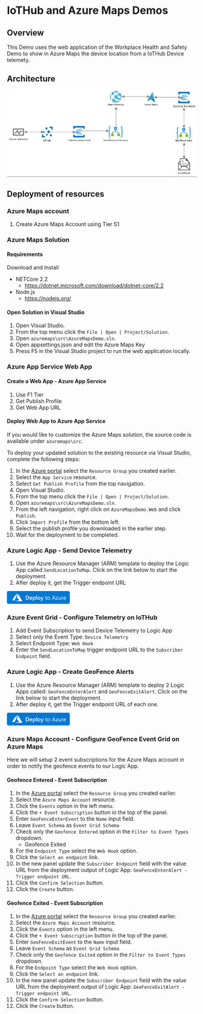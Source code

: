 # IoTHub and Azure Maps Demos

## Overview
This Demo uses the web application of the Workplace Health and Safety Demo to show in Azure Maps the device location from a IoTHub Device telemety.

## Architecture
![Architecture](https://github.com/marcusgaspar/IoTDemos/blob/TemporaryChangesForPOC/IoTHubAndAzureMaps/images/IoTHubAndAzureMapsArchitecture.png)

## Deployment of resources
   
### Azure Maps account
1. Create Azure Maps Account using Tier S1

### Azure Maps Solution

#### Requirements
Download and Install 
   - NETCore 2.2
      - https://dotnet.microsoft.com/download/dotnet-core/2.2
   - Node.js
      - https://nodejs.org/
      
#### Open Solution in Visual Studio
1. Open Visual Studio.
1. From the top menu click the `File | Open | Project/Solution`.
1. Open `azuremaps\src\AzureMapsDemo.sln`.
1. Open appsettings.json and edit the Azure Maps Key
1. Press F5 in the Visual Studio project to run the web application locally.

### Azure App Service Web App 
#### Create a Web App - Azure App Service
1. Use F1 Tier
1. Get Publish Profile
1. Get Web App URL

#### Deploy Web App to Azure App Service
If you would like to customize the Azure Maps solution, the source code is available under `azuremaps\src`.

To deploy your updated solution to the existing resource via Visual Studio, complete the following steps:
1. In the [Azure portal](https://portal.azure.com/) select the `Resource Group` you created earlier.
1. Select the `App Service` resource.
1. Select `Get Publish Profile` from the top navigation.
1. Open Visual Studio.
1. From the top menu click the `File | Open | Project/Solution`.
1. Open `azuremaps\src\AzureMapsDemo.sln`.
1. From the left navigation, right click on `AzureMapsDemo.Web` and click `Publish`.
1. Click `Import Profile` from the bottom left.
1. Select the publish profile you downloaded in the earlier step.
1. Wait for the deployment to be completed. 

### Azure Logic App - Send Device Telemetry  
1. Use the Azure Resource Manager (ARM) template to deploy the Logic App called `SendLocationToMap`. Click on the link below to start the deployment.<br>
1. After deploy it, get the Trigger endpoint URL
<a href="https://portal.azure.com/#create/Microsoft.Template/uri/https%3A%2F%2Fraw.githubusercontent.com%2Fmarcusgaspar%2FIoTDemos%2Fmaster%2FIoTHubAndAzureMaps%2Fdeployment%2FSendLocationToMap-ARM-Template.json" target="_blank">
<img src="https://raw.githubusercontent.com/Azure/azure-quickstart-templates/master/1-CONTRIBUTION-GUIDE/images/deploytoazure.png"/>
</a><br/>


### Azure Event Grid - Configure Telemetry on IoTHub  
1. Add Event Subscription to send Device Telemetry to Logic App
1. Select only the Event Type: `Device Telemetry`
1. Select Endpoint Type: `Web Hook`
1. Enter the `SendLocationToMap` trigger endpoint URL to the `Subscriber Endpoint` field.

### Azure Logic App - Create GeoFence Alerts
1. Use the Azure Resource Manager (ARM) template to deploy 2 Logic Apps called: `GeoFenceEnterAlert` and `GeoFenceExitAlert`. Click on the link below to start the deployment.<br>
1. After deploy it, get the Trigger endpoint URL of each one.
<a href="https://portal.azure.com/#create/Microsoft.Template/uri/https%3A%2F%2Fraw.githubusercontent.com%2Fmarcusgaspar%2FIoTDemos%2Fmaster%2FIoTHubAndAzureMaps%2Fdeployment%2FGeoFenceEvents-ARM.json" target="_blank">
<img src="https://raw.githubusercontent.com/Azure/azure-quickstart-templates/master/1-CONTRIBUTION-GUIDE/images/deploytoazure.png"/>
</a><br/>

### Azure Maps Account - Configure GeoFence Event Grid on Azure Maps
Here we will setup 2 event subscriptions for the Azure Maps account in order to notify the geofence events to our Logic App.

#### Geofence Entered - Event Subscription
1. In the [Azure portal](https://portal.azure.com/) select the `Resource Group` you created earlier.
1. Select the `Azure Maps Account` resource.
1. Click the `Events` option in the left menu.
1. Click the `+ Event Subscription` button in the top of the panel.
1. Enter `GeoFenceEnterEvent` to the `Name` input field.
1. Leave `Event Schema` as `Event Grid Schema` 
1. Check only the `Geofence Entered` option in the `Filter to Event Types` dropdown. 
    * Geofence Exited
1. For the `Endpoint Type` select the `Web Hook` option.
1. Click the `Select an endpoint` link.
1. In the new panel update the `Subscriber Endpoint` field with the value URL from the deployment output of Logic App: `GeoFenceEnterAlert - Trigger endpoint URL`.
1. Click the `Confirm Selection` button.
1. Click the `Create` button.

#### Geofence Exited - Event Subscription
1. In the [Azure portal](https://portal.azure.com/) select the `Resource Group` you created earlier.
1. Select the `Azure Maps Account` resource.
1. Click the `Events` option in the left menu.
1. Click the `+ Event Subscription` button in the top of the panel.
1. Enter `GeoFenceExitEvent` to the `Name` input field.
1. Leave `Event Schema` as `Event Grid Schema` 
1. Check only the `Geofence Exited` option in the `Filter to Event Types` dropdown. 
1. For the `Endpoint Type` select the `Web Hook` option.
1. Click the `Select an endpoint` link.
1. In the new panel update the `Subscriber Endpoint` field with the value URL from the deployment output of Logic App: `GeoFenceExitAlert - Trigger endpoint URL`.
1. Click the `Confirm Selection` button.
1. Click the `Create` button.


